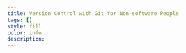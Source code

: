 ```yaml
---
title: Version Control with Git for Non-software People
tags: []
style: fill
color: info
description: 
---
```

